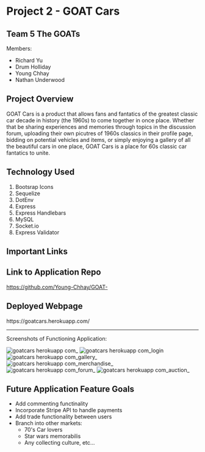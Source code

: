 # Project 2 - GOAT Cars 

Team 5 The GOATs
---------------------
Members:
- Richard Yu
- Drum Holliday
- Young Chhay
- Nathan Underwood 

Project Overview
---------------------
GOAT Cars is a product that allows fans and fantatics of the greatest classic car decade in history (the 1960s) to come together in once place. Whether that be sharing experiences and memories through topics in the discussion forum, uploading their own picutres of 1960s classics in their profile page, bidding on potential vehicles and items, or simply enjoying a gallery of all the beautiful cars in one place, GOAT Cars is a place for 60s classic car fantatics to unite. 

Technology Used
---------------------
1. Bootsrap Icons
2. Sequelize
3. DotEnv
4. Express
5. Express Handlebars
6. MySQL
7. Socket.io
8. Express Validator 


Important Links
---------------------

Link to Application Repo
---------------------
https://github.com/Young-Chhay/GOAT-</p>

Deployed Webpage
---------------------
<p>https://goatcars.herokuapp.com/</p>

---------------------

Screenshots of Functioning Application:

![goatcars herokuapp com_](https://user-images.githubusercontent.com/98553537/197089761-40f158ce-7b6b-4374-a5aa-7d38703bdf12.png)
![goatcars herokuapp com_login](https://user-images.githubusercontent.com/98553537/197089765-7af1742d-1df4-4c73-94cc-896261b66f1c.png)
![goatcars herokuapp com_gallery_](https://user-images.githubusercontent.com/98553537/197089768-6be120ef-7001-457e-ac7c-ef4ebb76bdae.png)
![goatcars herokuapp com_merchandise_](https://user-images.githubusercontent.com/98553537/197089769-c95fe5f4-8bb1-4650-92a0-a46f8cd61cae.png)
![goatcars herokuapp com_forum_](https://user-images.githubusercontent.com/98553537/197089772-9d0f41c7-929e-4649-b4c5-d2eb11225542.png)
![goatcars herokuapp com_auction_](https://user-images.githubusercontent.com/98553537/197089775-504ae54c-6a45-4020-8cf5-9fa140c48357.png)


Future Application Feature Goals
---------------------
- Add commenting functinality
- Incorporate Stripe API to handle payments 
- Add trade functionality between users
- Branch into other markets:
    - 70's Car lovers
    - Star wars memorabilis
    - Any collecting culture, etc...








